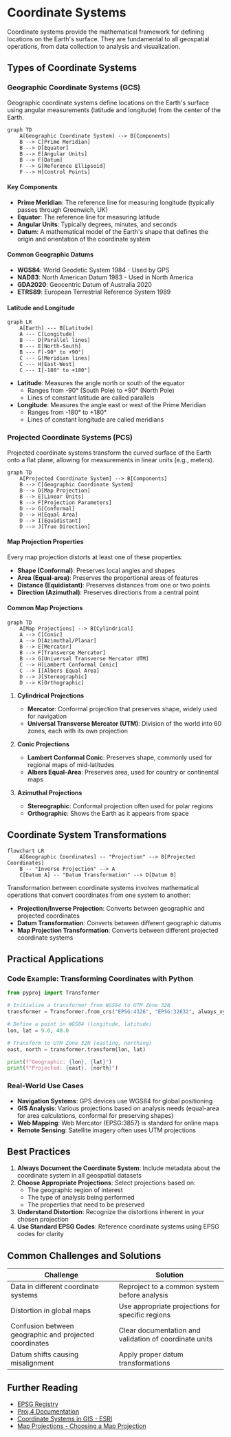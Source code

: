 # Coordinate Systems

Coordinate systems provide the mathematical framework for defining locations on the Earth's surface. They are fundamental to all geospatial operations, from data collection to analysis and visualization.

## Types of Coordinate Systems

### Geographic Coordinate Systems (GCS)

Geographic coordinate systems define locations on the Earth's surface using angular measurements (latitude and longitude) from the center of the Earth.

```mermaid
graph TD
    A[Geographic Coordinate System] --> B[Components]
    B --> C[Prime Meridian]
    B --> D[Equator]
    B --> E[Angular Units]
    B --> F[Datum]
    F --> G[Reference Ellipsoid]
    F --> H[Control Points]
```

#### Key Components
- **Prime Meridian**: The reference line for measuring longitude (typically passes through Greenwich, UK)
- **Equator**: The reference line for measuring latitude
- **Angular Units**: Typically degrees, minutes, and seconds
- **Datum**: A mathematical model of the Earth's shape that defines the origin and orientation of the coordinate system

#### Common Geographic Datums
- **WGS84**: World Geodetic System 1984 - Used by GPS
- **NAD83**: North American Datum 1983 - Used in North America
- **GDA2020**: Geocentric Datum of Australia 2020
- **ETRS89**: European Terrestrial Reference System 1989

#### Latitude and Longitude

```mermaid
graph LR
    A[Earth] --- B[Latitude]
    A --- C[Longitude]
    B --- D[Parallel lines]
    B --- E[North-South]
    B --- F[-90° to +90°]
    C --- G[Meridian lines]
    C --- H[East-West]
    C --- I[-180° to +180°]
```

- **Latitude**: Measures the angle north or south of the equator
  - Ranges from -90° (South Pole) to +90° (North Pole)
  - Lines of constant latitude are called parallels
- **Longitude**: Measures the angle east or west of the Prime Meridian
  - Ranges from -180° to +180°
  - Lines of constant longitude are called meridians

### Projected Coordinate Systems (PCS)

Projected coordinate systems transform the curved surface of the Earth onto a flat plane, allowing for measurements in linear units (e.g., meters).

```mermaid
graph TD
    A[Projected Coordinate System] --> B[Components]
    B --> C[Geographic Coordinate System]
    B --> D[Map Projection]
    B --> E[Linear Units]
    B --> F[Projection Parameters]
    D --> G[Conformal]
    D --> H[Equal Area]
    D --> I[Equidistant]
    D --> J[True Direction]
```

#### Map Projection Properties

Every map projection distorts at least one of these properties:
- **Shape (Conformal)**: Preserves local angles and shapes
- **Area (Equal-area)**: Preserves the proportional areas of features
- **Distance (Equidistant)**: Preserves distances from one or two points
- **Direction (Azimuthal)**: Preserves directions from a central point

#### Common Map Projections

```mermaid
graph TD
    A[Map Projections] --> B[Cylindrical]
    A --> C[Conic]
    A --> D[Azimuthal/Planar]
    B --> E[Mercator]
    B --> F[Transverse Mercator]
    B --> G[Universal Transverse Mercator UTM]
    C --> H[Lambert Conformal Conic]
    C --> I[Albers Equal Area]
    D --> J[Stereographic]
    D --> K[Orthographic]
```

1. **Cylindrical Projections**
   - **Mercator**: Conformal projection that preserves shape, widely used for navigation
   - **Universal Transverse Mercator (UTM)**: Division of the world into 60 zones, each with its own projection

2. **Conic Projections**
   - **Lambert Conformal Conic**: Preserves shape, commonly used for regional maps of mid-latitudes
   - **Albers Equal-Area**: Preserves area, used for country or continental maps

3. **Azimuthal Projections**
   - **Stereographic**: Conformal projection often used for polar regions
   - **Orthographic**: Shows the Earth as it appears from space

## Coordinate System Transformations

```mermaid
flowchart LR
    A[Geographic Coordinates] -- "Projection" --> B[Projected Coordinates]
    B -- "Inverse Projection" --> A
    C[Datum A] -- "Datum Transformation" --> D[Datum B]
```

Transformation between coordinate systems involves mathematical operations that convert coordinates from one system to another:

- **Projection/Inverse Projection**: Converts between geographic and projected coordinates
- **Datum Transformation**: Converts between different geographic datums
- **Map Projection Transformation**: Converts between different projected coordinate systems

## Practical Applications

### Code Example: Transforming Coordinates with Python

```python
from pyproj import Transformer

# Initialize a transformer from WGS84 to UTM Zone 32N
transformer = Transformer.from_crs("EPSG:4326", "EPSG:32632", always_xy=True)

# Define a point in WGS84 (longitude, latitude)
lon, lat = 9.0, 48.0

# Transform to UTM Zone 32N (easting, northing)
east, north = transformer.transform(lon, lat)

print(f"Geographic: {lon}, {lat}")
print(f"Projected: {east}, {north}")
```

### Real-World Use Cases

- **Navigation Systems**: GPS devices use WGS84 for global positioning
- **GIS Analysis**: Various projections based on analysis needs (equal-area for area calculations, conformal for preserving shapes)
- **Web Mapping**: Web Mercator (EPSG:3857) is standard for online maps
- **Remote Sensing**: Satellite imagery often uses UTM projections

## Best Practices

1. **Always Document the Coordinate System**: Include metadata about the coordinate system in all geospatial datasets
2. **Choose Appropriate Projections**: Select projections based on:
   - The geographic region of interest
   - The type of analysis being performed
   - The properties that need to be preserved
3. **Understand Distortion**: Recognize the distortions inherent in your chosen projection
4. **Use Standard EPSG Codes**: Reference coordinate systems using EPSG codes for clarity

## Common Challenges and Solutions

| Challenge | Solution |
|-----------|----------|
| Data in different coordinate systems | Reproject to a common system before analysis |
| Distortion in global maps | Use appropriate projections for specific regions |
| Confusion between geographic and projected coordinates | Clear documentation and validation of coordinate units |
| Datum shifts causing misalignment | Apply proper datum transformations |

## Further Reading

- [EPSG Registry](https://epsg.org/home.html)
- [Proj.4 Documentation](https://proj.org/en/9.3/)
- [Coordinate Systems in GIS - ESRI](https://www.esri.com/en-us/what-is-gis/coordinate-systems)
- [Map Projections - Choosing a Map Projection](https://en.wikipedia.org/wiki/Map_projection#Choosing_a_projection) 